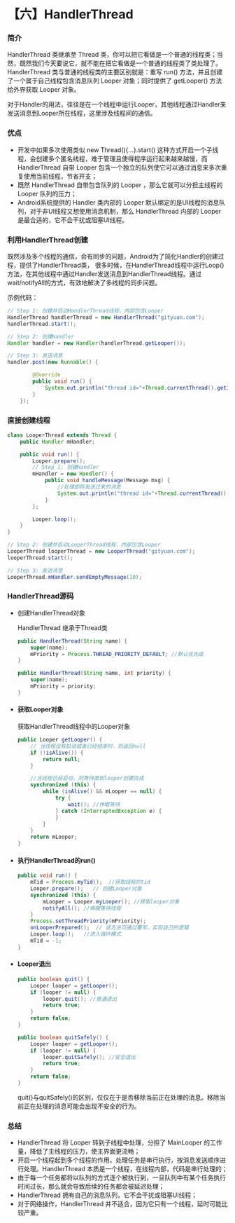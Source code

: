 # 【六】HandlerThread

### 简介

HandlerThread 类继承至 Thread 类，你可以把它看做是一个普通的线程类；当然，既然我们今天要说它，就不能在把它看做是一个普通的线程类了类处理了。HandlerThread 类与普通的线程类的主要区别就是：重写 run() 方法，并且创建了一个属于自己线程包含消息队列 Looper 对象；同时提供了 getLooper() 方法给外界获取 Looper 对象。

对于Handler的用法，往往是在一个线程中运行Looper，其他线程通过Handler来发送消息到Looper所在线程，这里涉及线程间的通信。

### 优点

* 开发中如果多次使用类似 new Thread(){...}.start() 这种方式开启一个子线程，会创建多个匿名线程，难于管理且使得程序运行起来越来越慢，而 HandlerThread 自带 Looper 包含一个独立的队列使它可以通过消息来多次重复使用当前线程，节省开支；
* 既然 HandlerThread 自带包含队列的 Looper ，那么它就可以分担主线程的 Looper 队列的压力；
* Android系统提供的 Handler 类内部的 Looper 默认绑定的是UI线程的消息队列，对于非UI线程又想使用消息机制，那么 HandlerThread 内部的 Looper 是最合适的，它不会干扰或阻塞UI线程。

### 利用HandlerThread创建

既然涉及多个线程的通信，会有同步的问题，Android为了简化Handler的创建过程，提供了HandlerThread类， 很多时候，在HandlerThread线程中运行Loop()方法，在其他线程中通过Handler发送消息到HandlerThread线程。通过wait/notifyAll的方式，有效地解决了多线程的同步问题。

示例代码：

```java
// Step 1: 创建并启动HandlerThread线程，内部包含Looper
HandlerThread handlerThread = new HandlerThread("gityuan.com");
handlerThread.start();

// Step 2: 创建Handler
Handler handler = new Handler(handlerThread.getLooper());

// Step 3: 发送消息
handler.post(new Runnable() {

        @Override
        public void run() {
            System.out.println("thread id="+Thread.currentThread().getId());
        }
    });
```

### 直接创建线程

```java
class LooperThread extends Thread {
    public Handler mHandler;

    public void run() {
        Looper.prepare();
        // Step 1: 创建Handler
        mHandler = new Handler() {
            public void handleMessage(Message msg) {
                //处理即将发送过来的消息
                System.out.println("thread id="+Thread.currentThread().getId());
            }
        };

        Looper.loop();
    }
}

// Step 2: 创建并启动LooperThread线程，内部包含Looper
LooperThread looperThread = new LooperThread("gityuan.com");
looperThread.start();

// Step 3: 发送消息
LooperThread.mHandler.sendEmptyMessage(10);
```

### HandlerThread源码

* 创建HandlerThread对象

  HandlerThread 继承于Thread类

  ```java
  public HandlerThread(String name) {
      super(name);
      mPriority = Process.THREAD_PRIORITY_DEFAULT; //默认优先级
  }
  
  public HandlerThread(String name, int priority) {
      super(name);
      mPriority = priority;
  }
  ```

* #### 获取Looper对象

  获取HandlerThread线程中的Looper对象

  ```java
  public Looper getLooper() {
      // 当线程没有启动或者已经结束时，则返回null
      if (!isAlive()) {
          return null;
      }
  
      //当线程已经启动，则等待直到looper创建完成
      synchronized (this) {
          while (isAlive() && mLooper == null) {
              try {
                  wait(); //休眠等待
              } catch (InterruptedException e) {
              }
          }
      }
      return mLooper;
  }
  ```

* #### 执行HandlerThread的run()

  ```java
  public void run() {
      mTid = Process.myTid();  //获取线程的tid
      Looper.prepare();   // 创建Looper对象
      synchronized (this) {
          mLooper = Looper.myLooper(); //获取looper对象
          notifyAll(); //唤醒等待线程
      }
      Process.setThreadPriority(mPriority);
      onLooperPrepared();  // 该方法可通过覆写，实现自己的逻辑
      Looper.loop();   //进入循环模式
      mTid = -1;
  }
  ```

* #### Looper退出

  ```java
  public boolean quit() {
      Looper looper = getLooper();
      if (looper != null) {
          looper.quit(); //普通退出
          return true;
      }
      return false;
  }
  
  public boolean quitSafely() {
      Looper looper = getLooper();
      if (looper != null) {
          looper.quitSafely(); //安全退出
          return true;
      }
      return false;
  }
  ```

  quit()与quitSafely()的区别，仅仅在于是否移除当前正在处理的消息。移除当前正在处理的消息可能会出现不安全的行为。

### 总结

*  HandlerThread 将 Looper 转到子线程中处理，分担了 MainLooper 的工作量，降低了主线程的压力，使主界面更流畅；
* 开启一个线程起到多个线程的作用。处理任务是串行执行，按消息发送顺序进行处理。HandlerThread 本质是一个线程，在线程内部，代码是串行处理的；
* 由于每一个任务都将以队列的方式逐个被执行到，一旦队列中有某个任务执行时间过长，那么就会导致后续的任务都会被延迟处理；
* HandlerThread 拥有自己的消息队列，它不会干扰或阻塞UI线程；
* 对于网络操作，HandlerThread 并不适合，因为它只有一个线程，延时可能比较严重。